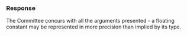 ### Response

The Committee concurs with all the arguments presented \- a floating constant
may be represented in more precision than implied by its type.
